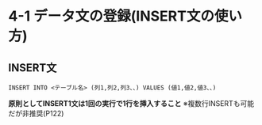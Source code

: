 # 4-1 データ文の登録(INSERT文の使い方)

## INSERT文
    INSERT INTO <テーブル名> (列1,列2,列3、、) VALUES (値1,値2,値3、、)

**原則としてINSERT1文は1回の実行で1行を挿入すること**
※複数行INSERTも可能だが非推奨(P122)
